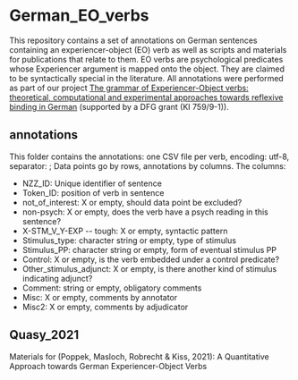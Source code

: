 # German_EO_verbs

This repository contains a set of annotations on German sentences containing an experiencer-object (EO) verb as well as scripts and materials for publications that relate to them. EO verbs are psychological predicates whose Experiencer argument is mapped onto the object. They are claimed to be syntactically special in the literature. All annotations were performed as part of our project [The grammar of Experiencer-Object verbs: theoretical, computational and experimental approaches towards reflexive binding in German](https://ldsl.rub.de/research/projects/stm-subj) (supported by a DFG grant (KI 759/9-1)).

## annotations
This folder contains the annotations: one CSV file per verb, encoding: utf-8, separator: ;
Data points go by rows, annotations by columns. The columns:
* NZZ_ID: Unique identifier of sentence
* Token_ID: position of verb in sentence
* not_of_interest: X or empty, should data point be excluded?
* non-psych: X or empty, does the verb have a psych reading in this sentence?
* X-STM_V_Y-EXP -- tough: X or empty, syntactic pattern
* Stimulus_type: character string or empty, type of stimulus
* Stimulus_PP: character string or empty, form of eventual stimulus PP
* Control: X or empty, is the verb embedded under a control predicate?
* Other_stimulus_adjunct: X or empty, is there another kind of stimulus indicating adjunct?
* Comment: string or empty, obligatory comments
* Misc: X or empty, comments by annotator
* Misc2: X or empty, comments by adjudicator

## Quasy_2021
Materials for (Poppek, Masloch, Robrecht & Kiss, 2021): A Quantitative Approach towards German Experiencer-Object Verbs
